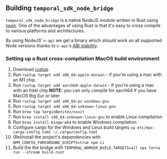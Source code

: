 ## Building `temporal_sdk_node_bridge`

`temporal_sdk_node_bridge` is a native NodeJS module written in Rust using [neon](https://neon-bindings.com/).
One of the advantages of using Rust is that it's easy to cross compile to various platforms and architectures.

By using NodeJS' `n-api` we get a binary which _should_ work on all supported Node versions thanks to `n-api`'s [ABI stability](https://nodejs.org/en/docs/guides/abi-stability/).

### Setting up a Rust cross-compilation MacOS build environment

1. Download [rustup](https://rustup.rs/).
1. Run `rustup target add x86_64-apple-darwin` - if you're using a mac with an M1 chip
1. Run `rustup target add aarch64-apple-darwin` - if you're using a mac with an Intel chip
   **NOTE:** you can only compile for aarch64 if you have MacOS Big Sur or later
1. Run `rustup target add x86_64-pc-windows-gnu`
1. Run `rustup target add x86_64-unknown-linux-gnu`
1. Run `brew tap SergioBenitez/osxct`
1. Run `brew install x86_64-unknown-linux-gnu` to enable Linux compilation
1. Run `brew install mingw-w64` to enable Windows compilation
1. Configure cargo for the Windows and Linux build targets
   `cp etc/mac-cargo-config.toml ~/.cargo/config.toml`
1. (Re)Install the project's dependencies with `NPM_CONFIG_FOREGROUND_SCRIPTS=true npm ci`
1. Build the the bridge with `TEMPORAL_WORKER_BUILD_TARGETS=all npx lerna run --stream build-rust`
